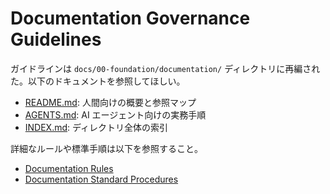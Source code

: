 # Documentation Governance Guidelines

ガイドラインは `docs/00-foundation/documentation/` ディレクトリに再編された。以下のドキュメントを参照してほしい。

- [README.md](00-foundation/documentation/README.md): 人間向けの概要と参照マップ
- [AGENTS.md](00-foundation/documentation/AGENTS.md): AI エージェント向けの実務手順
- [INDEX.md](00-foundation/documentation/INDEX.md): ディレクトリ全体の索引

詳細なルールや標準手順は以下を参照すること。

- [Documentation Rules](00-foundation/documentation/rules.md)
- [Documentation Standard Procedures](00-foundation/documentation/standard-procedures.md)
